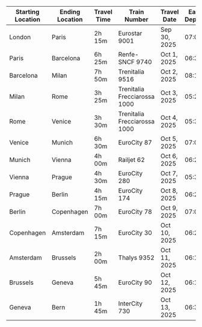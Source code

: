 | Starting Location | Ending Location | Travel Time | Train Number | Travel Date   | Earliest Departure | Website Link |
|-------------------|-----------------|-------------|--------------|---------------|--------------------|--------------|
| London            | Paris           | 2h 15m      | Eurostar 9001| Sep 30, 2025  | 07:01              | [Link](https://www.eurail.com/en/get-inspired/trains/routes/london-paris) |
| Paris             | Barcelona       | 6h 25m      | Renfe-SNCF 9740| Oct 1, 2025   | 06:38              | [Link](https://www.eurail.com/en/get-inspired/trains/routes/paris-barcelona) |
| Barcelona         | Milan           | 7h 50m      | Trenitalia 9516| Oct 2, 2025   | 08:15              | [Link](https://www.eurail.com/en/get-inspired/trains/routes/barcelona-milan) |
| Milan             | Rome            | 3h 25m      | Trenitalia Frecciarossa 1000 | Oct 3, 2025 | 05:20 | [Link](https://www.eurail.com/en/get-inspired/trains/routes/milan-rome) |
| Rome              | Venice          | 3h 30m      | Trenitalia Frecciarossa 1000 | Oct 4, 2025 | 05:35 | [Link](https://www.eurail.com/en/get-inspired/trains/routes/rome-venice) |
| Venice            | Munich          | 6h 30m      | EuroCity 87   | Oct 5, 2025   | 07:05              | [Link](https://www.eurail.com/en/get-inspired/trains/routes/venice-munich) |
| Munich            | Vienna          | 4h 00m      | Railjet 62    | Oct 6, 2025   | 06:23              | [Link](https://www.eurail.com/en/get-inspired/trains/routes/munich-vienna) |
| Vienna            | Prague          | 4h 30m      | EuroCity 280  | Oct 7, 2025   | 05:39              | [Link](https://www.eurail.com/en/get-inspired/trains/routes/vienna-prague) |
| Prague            | Berlin          | 4h 15m      | EuroCity 174  | Oct 8, 2025   | 06:26              | [Link](https://www.eurail.com/en/get-inspired/trains/routes/prague-berlin) |
| Berlin            | Copenhagen      | 7h 00m      | EuroCity 78   | Oct 9, 2025   | 07:06              | [Link](https://www.eurail.com/en/get-inspired/trains/routes/berlin-copenhagen) |
| Copenhagen        | Amsterdam       | 7h 15m      | EuroCity 30   | Oct 10, 2025  | 06:26              | [Link](https://www.eurail.com/en/get-inspired/trains/routes/copenhagen-amsterdam) |
| Amsterdam         | Brussels        | 2h 00m      | Thalys 9352   | Oct 11, 2025  | 06:15              | [Link](https://www.eurail.com/en/get-inspired/trains/routes/amsterdam-brussels) |
| Brussels          | Geneva          | 5h 45m      | EuroCity 90   | Oct 12, 2025  | 06:17              | [Link](https://www.eurail.com/en/get-inspired/trains/routes/brussels-geneva) |
| Geneva            | Bern            | 1h 45m      | InterCity 730 | Oct 13, 2025  | 06:33              | [Link](https://www.eurail.com/en/get-inspired/trains/routes/geneva-bern) |
